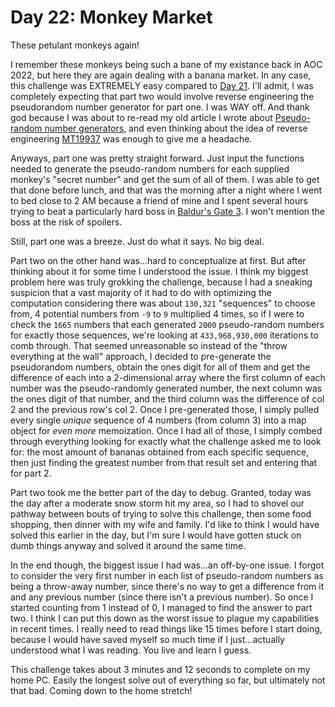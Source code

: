 # Day 22: Monkey Market

These petulant monkeys again!

I remember these monkeys being such a bane of my existance back in AOC 2022, but here they are again dealing with a banana market. In any case, this challenge was EXTREMELY easy compared to [Day 21](../day21/README.md). I'll admit, I was completely expecting that part two would involve reverse engineering the pseudorandom number generator for part one. I was WAY off. And thank god because I was about to re-read my old article I wrote about [Pseudo-random number generators](https://agrohacksstuff.io/posts/pseudo-random-number-generators-and-why-you-should-tread-lightly/), and even thinking about the idea of reverse engineering [MT19937](https://en.wikipedia.org/wiki/Mersenne_Twister) was enough to give me a headache.

Anyways, part one was pretty straight forward. Just input the functions needed to generate the pseudo-random numbers for each supplied monkey's "secret number" and get the sum of all of them. I was able to get that done before lunch, and that was the morning after a night where I went to bed close to 2 AM because a friend of mine and I spent several hours trying to beat a particularly hard boss in [Baldur's Gate 3](https://baldursgate3.game/). I won't mention the boss at the risk of spoilers.

Still, part one was a breeze. Just do what it says. No big deal.

Part two on the other hand was...hard to conceptualize at first. But after thinking about it for some time I understood the issue. I think my biggest problem here was truly grokking the challenge, because I had a sneaking suspicion that a vast majority of it had to do with optimizing the computation considering there was about `130,321` "sequences" to choose from, 4 potential numbers from `-9` to `9` multiplied 4 times, so if I were to check the `1665` numbers that each generated `2000` pseudo-random numbers for exactly those sequences, we're looking at `433,968,930,000` iterations to comb through. That seemed unreasonable so instead of the "throw everything at the wall" approach, I decided to pre-generate the pseudorandom numbers, obtain the ones digit for all of them and get the difference of each into a 2-dimensional array where the first column of each number was the pseudo-randomly generated number, the next column was the ones digit of that number, and the third column was the difference of col 2 and the previous row's col 2. Once I pre-generated those, I simply pulled every single _unique_ sequence of 4 numbers (from column 3) into a map object for _even more_ memoization. Once I had all of those, I simply combed through everything looking for exactly what the challenge asked me to look for: the most amount of bananas obtained from each specific sequence, then just finding the greatest number from that result set and entering that for part 2.

Part two took me the better part of the day to debug. Granted, today was the day after a moderate snow storm hit my area, so I had to shovel our pathway between bouts of trying to solve this challenge, then some food shopping, then dinner with my wife and family. I'd like to think I would have solved this earlier in the day, but I'm sure I would have gotten stuck on dumb things anyway and solved it around the same time.

In the end though, the biggest issue I had was...an off-by-one issue. I forgot to consider the very first number in each list of pseudo-random numbers as being a throw-away number, since there's no way to get a difference from it and any previous number (since there isn't a previous number). So once I started counting from 1 instead of 0, I managed to find the answer to part two. I think I can put this down as the worst issue to plague my capabilities in recent times. I really need to read things like 15 times before I start doing, because I would have saved myself so much time if I just...actually understood what I was reading. You live and learn I guess.

This challenge takes about 3 minutes and 12 seconds to complete on my home PC. Easily the longest solve out of everything so far, but ultimately not that bad. Coming down to the home stretch!